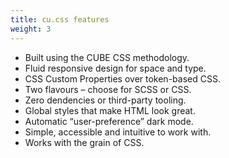```yaml
---
title: cu.css features
weight: 3
---
```


- Built using the CUBE CSS methodology.
- Fluid responsive design for space and type.
- CSS Custom Properties over token-based CSS.
- Two flavours – choose for SCSS or CSS.
- Zero dendencies or third-party tooling.
- Global styles that make HTML look great.
- Automatic “user-preference” dark mode.
- Simple, accessible and intuitive to work with.
- Works with the grain of CSS.